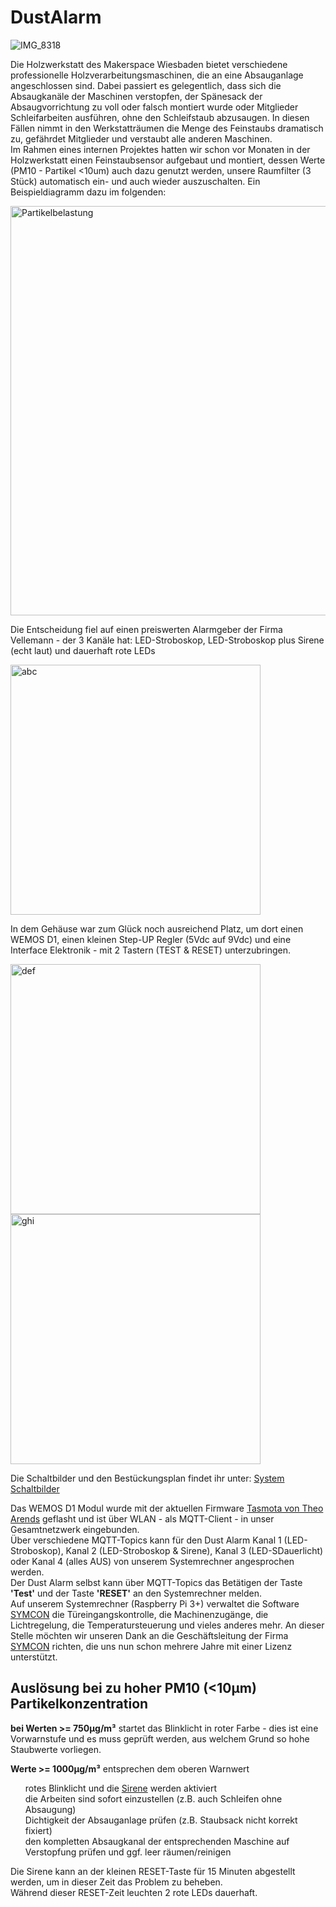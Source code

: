 # DustAlarm

![IMG_8318](https://user-images.githubusercontent.com/42463588/119325080-d0367e00-bc80-11eb-97cb-f9001c4e0334.jpg)

Die Holzwerkstatt des Makerspace Wiesbaden bietet verschiedene professionelle Holzverarbeitungsmaschinen, die an eine Absauganlage angeschlossen sind.
Dabei passiert es gelegentlich, dass sich die Absaugkanäle der Maschinen verstopfen, der Spänesack der Absaugvorrichtung zu voll oder falsch montiert wurde oder Mitglieder Schleifarbeiten ausführen, ohne den Schleifstaub abzusaugen. In diesen Fällen nimmt in den Werkstatträumen die Menge des Feinstaubs dramatisch zu, gefährdet Mitglieder und verstaubt alle anderen Maschinen.
<br>
Im Rahmen eines internen Projektes hatten wir schon vor Monaten in der Holzwerkstatt einen Feinstaubsensor aufgebaut und montiert, dessen Werte (PM10 - Partikel <10um) auch dazu genutzt werden, unsere Raumfilter (3 Stück) automatisch ein- und auch wieder auszuschalten. Ein Beispieldiagramm dazu im folgenden:

<img width="655" alt="Partikelbelastung" src="https://user-images.githubusercontent.com/42463588/119486719-dbf57380-bd58-11eb-92a3-a0d606eb389d.png">

Die Entscheidung fiel auf einen preiswerten Alarmgeber der Firma Vellemann - der 3 Kanäle hat: LED-Stroboskop, LED-Stroboskop plus Sirene (echt laut) und dauerhaft rote LEDs

<img width="400" alt="abc" src="https://user-images.githubusercontent.com/42463588/119487960-4b1f9780-bd5a-11eb-99df-43c25822c345.JPG">

In dem Gehäuse war zum Glück noch ausreichend Platz, um dort einen WEMOS D1, einen kleinen Step-UP Regler (5Vdc auf 9Vdc) und eine Interface Elektronik - mit 2 Tastern (TEST & RESET) unterzubringen.

<img width="400" alt="def" src="https://user-images.githubusercontent.com/42463588/119487904-380cc780-bd5a-11eb-84ed-d20676cd81d8.jpg"><img width="400" alt="ghi" src="https://user-images.githubusercontent.com/42463588/119489747-4bb92d80-bd5c-11eb-8292-f71e675956f6.jpg">

Die Schaltbilder und den Bestückungsplan findet ihr unter: [System Schaltbilder](doc/Alarm_Absaugung.pdf)

Das WEMOS D1 Modul wurde mit der aktuellen Firmware [Tasmota von Theo Arends](https://tasmota.github.io/docs/) geflasht und ist über WLAN - als MQTT-Client - in unser Gesamtnetzwerk eingebunden.<br>
Über verschiedene MQTT-Topics kann für den Dust Alarm Kanal 1 (LED-Stroboskop), Kanal 2 (LED-Stroboskop & Sirene), Kanal 3 (LED-SDauerlicht) oder Kanal 4 (alles AUS) von unserem Systemrechner angesprochen werden.<br>Der Dust Alarm selbst kann über MQTT-Topics das Betätigen der Taste <b>'Test'</b> und der Taste <b>'RESET'</b> an den Systemrechner melden.<br>
Auf unserem Systemrechner (Raspberry Pi 3+) verwaltet die Software [SYMCON](https://symcon.de) die Türeingangskontrolle, die Machinenzugänge, die Lichtregelung, die Temperatursteuerung und vieles anderes mehr. An dieser Stelle möchten wir unseren Dank an die Geschäftsleitung der Firma [SYMCON](https://symcon.de) richten, die uns nun schon mehrere Jahre mit einer Lizenz unterstützt.
<br>

## Auslösung bei zu hoher PM10 (<10µm) Partikelkonzentration

<b>bei Werten >= 750µg/m³</b> startet das Blinklicht in roter Farbe - dies ist eine Vorwarnstufe und es muss geprüft werden, aus welchem Grund so hohe Staubwerte vorliegen.<p>
  <b>Werte >= 1000µg/m³</b> entsprechen dem oberen Warnwert 
<ul>
rotes Blinklicht und die <u>Sirene</u> werden aktiviert<br>
die Arbeiten sind sofort einzustellen (z.B. auch Schleifen ohne Absaugung)<br>
Dichtigkeit der Absauganlage prüfen (z.B. Staubsack nicht korrekt fixiert)<br>
den kompletten Absaugkanal der entsprechenden Maschine auf Verstopfung prüfen und ggf. leer räumen/reinigen<br>
</ul>
<p>Die Sirene kann an der kleinen RESET-Taste für 15 Minuten abgestellt werden, um in dieser Zeit das Problem zu beheben.<br>Während dieser RESET-Zeit leuchten 2 rote LEDs dauerhaft.

